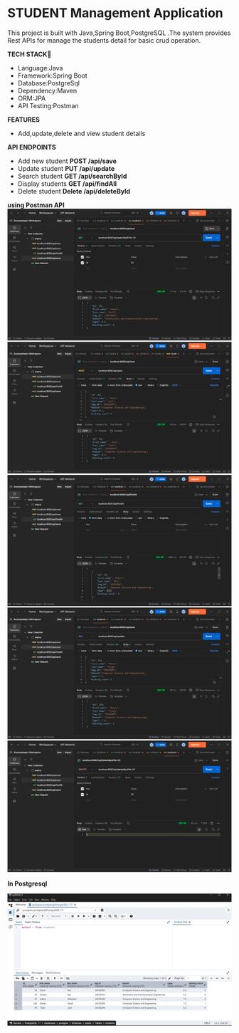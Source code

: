 # STUDENT Management Application

This project is built with Java,Spring Boot,PostgreSQL .The system provides Rest APIs for manage the students detail for basic crud operation.

**TECH STACK**🚀

* Language:Java
* Framework:Spring Boot
* Database:PostgreSql
* Dependency:Maven
* ORM:JPA
* API Testing:Postman

**FEATURES**
* Add,update,delete and view student details 

**API ENDPOINTS**

* Add new student
  **POST /api/save**
* Update student
  **PUT /api/update**
* Search student
  **GET /api/searchById**
* Display students
  **GET /api/findAll**
* Delete student
  **Delete /api/deleteById**






**using Postman API**
![GET](<image/Screenshot 2025-06-21 124639.png>) 
![POST](<image/Screenshot 2025-06-21 124820.png>)
![GET](<image/Screenshot 2025-06-21 124650.png>)
![PUT](<image/Screenshot 2025-06-21 124702.png>)
![DELETE](<image/Screenshot 2025-06-21 124713.png>)

**In Postgresql**

![](<image/Screenshot 2025-06-21 130005.png>)

